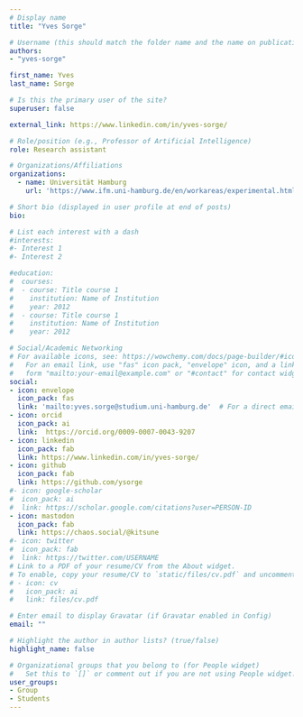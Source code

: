 ```yaml
---
# Display name
title: "Yves Sorge"

# Username (this should match the folder name and the name on publications)
authors:
- "yves-sorge"

first_name: Yves
last_name: Sorge

# Is this the primary user of the site?
superuser: false

external_link: https://www.linkedin.com/in/yves-sorge/

# Role/position (e.g., Professor of Artificial Intelligence)
role: Research assistant

# Organizations/Affiliations
organizations:
  - name: Universität Hamburg
    url: 'https://www.ifm.uni-hamburg.de/en/workareas/experimental.html'

# Short bio (displayed in user profile at end of posts)
bio: 

# List each interest with a dash
#interests:
#- Interest 1
#- Interest 2

#education:
#  courses:
#  - course: Title course 1
#    institution: Name of Institution
#    year: 2012
#  - course: Title course 1
#    institution: Name of Institution
#    year: 2012

# Social/Academic Networking
# For available icons, see: https://wowchemy.com/docs/page-builder/#icons
#   For an email link, use "fas" icon pack, "envelope" icon, and a link in the
#   form "mailto:your-email@example.com" or "#contact" for contact widget.
social:
- icon: envelope
  icon_pack: fas
  link: 'mailto:yves.sorge@studium.uni-hamburg.de'  # For a direct email link, use "mailto:test@example.org".
- icon: orcid
  icon_pack: ai
  link:  https://orcid.org/0009-0007-0043-9207
- icon: linkedin
  icon_pack: fab
  link: https://www.linkedin.com/in/yves-sorge/
- icon: github
  icon_pack: fab
  link: https://github.com/ysorge
#- icon: google-scholar
#  icon_pack: ai
#  link: https://scholar.google.com/citations?user=PERSON-ID
- icon: mastodon
  icon_pack: fab
  link: https://chaos.social/@kitsune
#- icon: twitter
#  icon_pack: fab
#  link: https://twitter.com/USERNAME
# Link to a PDF of your resume/CV from the About widget.
# To enable, copy your resume/CV to `static/files/cv.pdf` and uncomment the lines below.
# - icon: cv
#   icon_pack: ai
#   link: files/cv.pdf

# Enter email to display Gravatar (if Gravatar enabled in Config)
email: ""

# Highlight the author in author lists? (true/false)
highlight_name: false

# Organizational groups that you belong to (for People widget)
#   Set this to `[]` or comment out if you are not using People widget.
user_groups:
- Group
- Students
---
```

